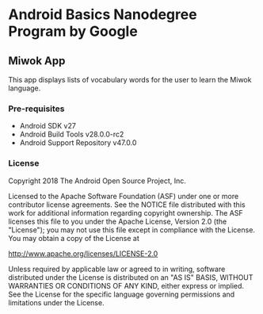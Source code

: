 # Android Basics Nanodegree Program by Google
## Miwok App
This app displays lists of vocabulary words for the user to learn the Miwok language.

### Pre-requisites
<ul>
  <li>Android SDK v27</li>
  <li>Android Build Tools v28.0.0-rc2</li>
  <li>Android Support Repository v47.0.0</li>
</ul>

### License
Copyright 2018 The Android Open Source Project, Inc.

Licensed to the Apache Software Foundation (ASF) under one or more contributor license agreements. See the NOTICE file distributed with this work for additional information regarding copyright ownership. The ASF licenses this file to you under the Apache License, Version 2.0 (the "License"); you may not use this file except in compliance with the License. You may obtain a copy of the License at

http://www.apache.org/licenses/LICENSE-2.0

Unless required by applicable law or agreed to in writing, software distributed under the License is distributed on an "AS IS" BASIS, WITHOUT WARRANTIES OR CONDITIONS OF ANY KIND, either express or implied. See the License for the specific language governing permissions and limitations under the License.
